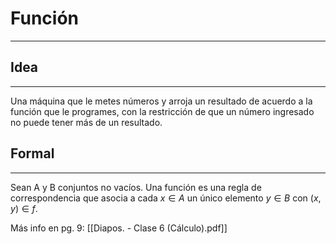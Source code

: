 # Función
***
## Idea
***
Una máquina que le metes números y arroja un resultado de acuerdo a la función que le programes, con la restricción de que un número ingresado no puede tener más de un resultado.

## Formal
***
Sean A y B conjuntos no vacíos.
Una función es una regla de correspondencia que asocia a cada $x \in A$ un único elemento $y \in B$ con $(x,y) \in f$.







Más info en pg. 9: [[Diapos. - Clase 6 (Cálculo).pdf]]
